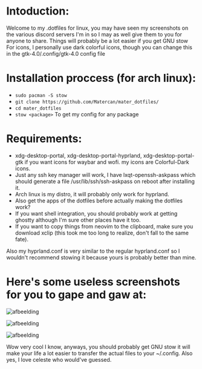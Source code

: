 # Intoduction:
Welcome to my .dotfiles for linux, you may have seen my screenshots on the various discord servers I'm in so I may as well give them to you for anyone to share.
Things will probably be a lot easier if you get GNU stow
For icons, I personally use dark colorful icons, though you can change this in the gtk-4.0/.config/gtk-4.0 config file

# Installation proccess (for arch linux):
- ``sudo pacman -S stow``
- ``git clone https://github.com/Matercan/mater_dotfiles/``
- ``cd mater_dotfiles``
- ``stow <package>``
To get my config for any package


# Requirements:
- xdg-desktop-portal, xdg-desktop-portal-hyprland, xdg-desktop-portal-gtk if you want icons for waybar and wofi. my icons are Colorful-Dark icons.
- Just any ssh key manager will work, I have lxqt-openssh-askpass which should generate a file /usr/lib/ssh/ssh-askpass on reboot after installing it.
- Arch linux is my distro, it will probably only work for hyprland.
- Also get the apps of the dotfiles before actually making the dotfiles work?
- If you want shell integration, you should probably work at getting ghostty although I'm sure other places have it too.
- If you want to copy things from neovim to the clipboard, make sure you download xclip (this took me too long to realize, don't fall to the same fate).

Also my hyprland.conf is very similar to the regular hyprland.conf so I wouldn't recommend stowing it because yours is probably better than mine.

# Here's some useless screenshots for you to gape and gaw at:

![afbeelding](https://github.com/user-attachments/assets/d3482df2-9459-409f-a219-3d13bef30665) 

![afbeelding](https://github.com/user-attachments/assets/44c0b8a2-a251-4e54-8bc5-a5c24b68edd5)

![afbeelding](https://github.com/user-attachments/assets/950b20e9-47b9-4a4b-bff6-e8504e44fdaa)




Wow very cool I know, anyways, you should probably get GNU stow it will make your life a lot easier to transfer the actual files to your ~/.config.
Also yes, I love celeste who would've guessed.
